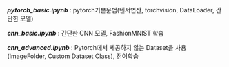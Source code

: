 ***pytorch_basic.ipynb*** : pytorch기본문법(텐서연산, torchvision, DataLoader, 간단한 모델)

***cnn_basic.ipynb*** :  간단한 CNN 모델, FashionMNIST 학습

***cnn_advanced.ipynb*** : Pytorch에서 제공하지 않는 Dataset을 사용(ImageFolder, Custom Dataset Class), 전이학습
